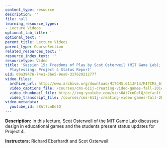 ```yaml
---
content_type: resource
description: ''
file: null
learning_resource_types:
- Lecture Videos
optional_tab_title: ''
optional_text: ''
parent_title: Lecture Videos
parent_type: CourseSection
related_resources_text: ''
resource_index_text: ''
resourcetype: Video
title: 'Session 15: Freedoms of Play by Scot Osterweil (MIT Game Lab);  Project 4
  Playtesting; Project 4 Status Report'
uid: 09a39476-74e1-36e5-9ea0-31762921277f
video_files:
  archive_url: http://www.archive.org/download/MITCMS.611JF14/MITCMS_611JF14_lec15_300k.mp4
  video_captions_file: /courses/cms-611j-creating-video-games-fall-2014/89a48d085a3256a484b2b9ef0407a8eb_s8At7cnDelQ.vtt
  video_thumbnail_file: https://img.youtube.com/vi/s8At7cnDelQ/default.jpg
  video_transcript_file: /courses/cms-611j-creating-video-games-fall-2014/468f9b56277bbf5b06b60eb28036cb77_s8At7cnDelQ.pdf
video_metadata:
  youtube_id: s8At7cnDelQ
---
```


**Description:** In this lecture, Scot Osterweil of the MIT Game Lab discusses design in educational games and the students present status updates for Project 4.

**Instructors:** Richard Eberhardt and Scot Osterweil